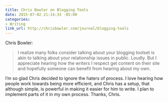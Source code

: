 ```yaml
---
title: Chris Bowler on Blogging Tools
date: 2015-07-02 21:14:33 -05:00
categories:
- Writing
link_url: http://chrisbowler.com/journal/blogging-tools
---
```


Chris Bowler:

> I realize many folks consider talking about your blogging toolset is akin to talking about your relationship issues in public. Loudly. But I appreciate hearing how the writers I respect get content on their site and hopefully someone can benefit from hearing about my own.

I’m so glad Chris decided to ignore the haters of process. I love hearing how people work towards being more efficient, and Chris has a setup, that although simple, is powerful in making it easier for him to write. I plan to implement parts of it in my own process. Thanks, Chris.
